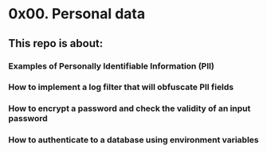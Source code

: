 # 0x00. Personal data

## This repo is about:

### Examples of Personally Identifiable Information (PII)
### How to implement a log filter that will obfuscate PII fields
### How to encrypt a password and check the validity of an input password
### How to authenticate to a database using environment variables